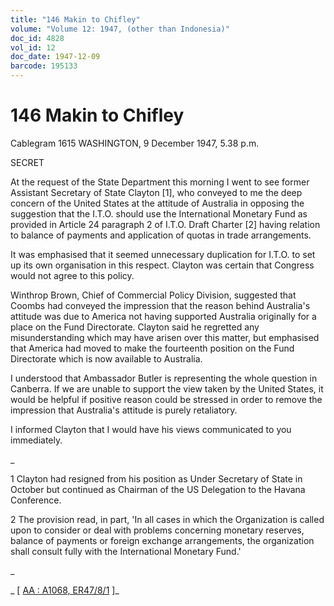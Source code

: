 ```yaml
---
title: "146 Makin to Chifley"
volume: "Volume 12: 1947, (other than Indonesia)"
doc_id: 4828
vol_id: 12
doc_date: 1947-12-09
barcode: 195133
---
```


# 146 Makin to Chifley

Cablegram 1615 WASHINGTON, 9 December 1947, 5.38 p.m.

SECRET

At the request of the State Department this morning I went to see former Assistant Secretary of State Clayton [1], who conveyed to me the deep concern of the United States at the attitude of Australia in opposing the suggestion that the I.T.O. should use the International Monetary Fund as provided in Article 24 paragraph 2 of I.T.O. Draft Charter [2] having relation to balance of payments and application of quotas in trade arrangements.

It was emphasised that it seemed unnecessary duplication for I.T.O. to set up its own organisation in this respect. Clayton was certain that Congress would not agree to this policy.

Winthrop Brown, Chief of Commercial Policy Division, suggested that Coombs had conveyed the impression that the reason behind Australia's attitude was due to America not having supported Australia originally for a place on the Fund Directorate. Clayton said he regretted any misunderstanding which may have arisen over this matter, but emphasised that America had moved to make the fourteenth position on the Fund Directorate which is now available to Australia.

I understood that Ambassador Butler is representing the whole question in Canberra. If we are unable to support the view taken by the United States, it would be helpful if positive reason could be stressed in order to remove the impression that Australia's attitude is purely retaliatory.

I informed Clayton that I would have his views communicated to you immediately.

_

1 Clayton had resigned from his position as Under Secretary of State in October but continued as Chairman of the US Delegation to the Havana Conference.

2 The provision read, in part, 'In all cases in which the Organization is called upon to consider or deal with problems concerning monetary reserves, balance of payments or foreign exchange arrangements, the organization shall consult fully with the International Monetary Fund.'

_

_ [ [AA : A1068, ER47/8/1](http://www.naa.gov.au/cgi-bin/Search?O=I&Number=195133) ]_
